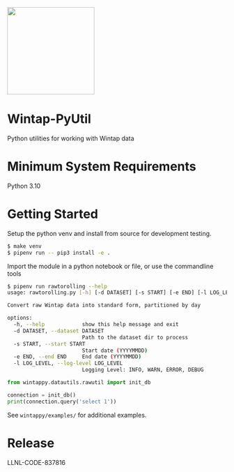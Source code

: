<img width="200" src="https://user-images.githubusercontent.com/50601643/218871643-2d3af433-0923-4786-b5e5-24c6a72e803e.png">

# Wintap-PyUtil
Python utilities for working with Wintap data

# Minimum System Requirements
Python 3.10

# Getting Started

Setup the python venv and install from source for development testing.

```bash
$ make venv
$ pipenv run -- pip3 install -e .
```

Import the module in a python notebook or file, or use the commandline tools

```bash
$ pipenv run rawtorolling --help
usage: rawtorolling.py [-h] [-d DATASET] [-s START] [-e END] [-l LOG_LEVEL]

Convert raw Wintap data into standard form, partitioned by day

options:
  -h, --help            show this help message and exit
  -d DATASET, --dataset DATASET
                        Path to the dataset dir to process
  -s START, --start START
                        Start date (YYYYMMDD)
  -e END, --end END     End date (YYYYMMDD)
  -l LOG_LEVEL, --log-level LOG_LEVEL
                        Logging Level: INFO, WARN, ERROR, DEBUG
```

```python
from wintappy.datautils.rawutil import init_db

connection = init_db()
print(connection.query('select 1'))
```

See `wintappy/examples/` for additional examples.

# Release
LLNL-CODE-837816
